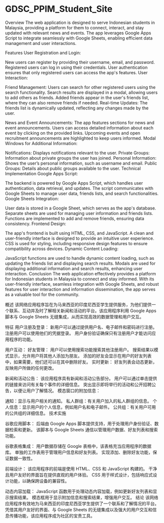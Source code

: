 # GDSC_PPIM_Student_Site

Overview
The web application is designed to serve Indonesian students in Malaysia, providing a platform for them to connect, interact, and stay updated with relevant news and events. The app leverages Google Apps Script to integrate seamlessly with Google Sheets, enabling efficient data management and user interactions.

Features
User Registration and Login:

New users can register by providing their username, email, and password.
Registered users can log in using their credentials.
User authentication ensures that only registered users can access the app's features.
User Interaction:

Friend Management:
Users can search for other registered users using the search functionality.
Search results are displayed in a modal, allowing users to add others as friends.
Added friends appear in the user's friends list, where they can also remove friends if needed.
Real-time Updates:
The friends list is dynamically updated, reflecting any changes made by the user.

News and Event Announcements:
The app features sections for news and event announcements.
Users can access detailed information about each event by clicking on the provided links.
Upcoming events and open recruitment announcements are highlighted to keep users informed.
Modal Windows for Additional Information:

Notifications: Displays notifications relevant to the user.
Private Groups: Information about private groups the user has joined.
Personal Information: Shows the user’s personal information, such as username and email.
Public Groups: Details about public groups available to the user.
Technical Implementation
Google Apps Script:

The backend is powered by Google Apps Script, which handles user authentication, data retrieval, and updates.
The script communicates with Google Sheets to manage user data, friends lists, and search functionalities.
Google Sheets Integration:

User data is stored in a Google Sheet, which serves as the app's database.
Separate sheets are used for managing user information and friends lists.
Functions are implemented to add and remove friends, ensuring data consistency.
Frontend Design:

The app's frontend is built using HTML, CSS, and JavaScript.
A clean and user-friendly interface is designed to provide an intuitive user experience.
CSS is used for styling, including responsive design features to ensure compatibility across devices.
Dynamic Content Loading:

JavaScript functions are used to handle dynamic content loading, such as updating the friends list and displaying search results.
Modals are used for displaying additional information and search results, enhancing user interaction.
Conclusion
The web application effectively provides a platform for Indonesian students in Malaysia to connect and stay informed. With its user-friendly interface, seamless integration with Google Sheets, and robust features for user interaction and information dissemination, the app serves as a valuable tool for the community.

概述
该网络应用程序旨在为马来西亚的印度尼西亚学生提供服务，为他们提供一个联系、互动并及时了解相关新闻和活动的平台。该应用程序利用 Google Apps 脚本与 Google Sheets 无缝集成，从而实现高效的数据管理和用户交互。

特征
用户注册及登录：
新用户可以通过提供用户名、电子邮件和密码进行注册。
注册用户可以使用他们的凭据登录。
用户身份验证确保只有注册用户才能访问应用程序的功能。

用户互动：
好友管理：
用户可以使用搜索功能搜索其他注册用户。
搜索结果以模式显示，允许用户将其他人添加为朋友。
添加的好友会显示在用户的好友列表中，如果需要，他们还可以在其中删除好友。
实时更新：
好友列表会动态更新，反映用户所做的任何更改。

新闻和活动公告：
该应用程序具有新闻和活动公告部分。
用户可以通过单击提供的链接来访问有关每个事件的详细信息。
突出显示即将举行的活动和公开招聘公告，以便让用户了解情况。
模态窗口的附加信息：

通知：显示与用户相关的通知。
私人群组：有关用户加入的私人群组的信息。
个人信息：显示用户的个人信息，例如用户名和电子邮件。
公共组：有关用户可用的公共组的详细信息。
技术实施

谷歌应用脚​​本：
后端由 Google Apps 脚本提供支持，用于处理用户身份验证、数据检索和更新。
该脚本与 Google Sheets 通信以管理用户数据、好友列表和搜索功能。

谷歌表格集成：
用户数据存储在 Google 表格中，该表格充当应用程序的数据库。
单独的工作表用于管理用户信息和好友列表。
实现添加、删除好友功能，保证数据一致性。

前端设计：
该应用程序的前端是使用 HTML、CSS 和 JavaScript 构建的。
干净且用户友好的界面旨在提供直观的用户体验。
CSS 用于样式设计，包括响应式设计功能，以确保跨设备的兼容性。

动态内容加载：
JavaScript 函数用于处理动态内容加载，例如更新好友列表和显示搜索结果。
模态框用于显示附加信息和搜索结果，增强用户交互。
结论
该网络应用程序有效地为马来西亚的印度尼西亚学生提供了一个联系和了解情况的平台。凭借其用户友好的界面、与 Google Sheets 的无缝集成以及强大的用户交互和信息传播功能，该应用程序成为社区的宝贵工具。
